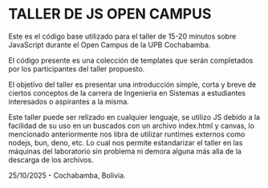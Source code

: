 # TALLER DE JS OPEN CAMPUS
Este es el código base utilizado para el taller de 15-20 minutos sobre JavaScript durante el Open Campus de la UPB Cochabamba.

El código presente es una colección de templates que serán completados por los participantes del taller propuesto.

El objetivo del taller es presentar una introducción simple, corta y breve de ciertos conceptos de la carrera de Ingenieria en Sistemas a estudiantes interesados o aspirantes a la misma.

Este taller puede ser relizado en cualquier lenguaje, se utilizo JS debido a la facilidad de su uso en un buscados con un archivo index.html y canvas, lo mencionado anteriormente nos libra de utilizar runtimes externos como nodejs, bun, deno, etc. Lo cual nos permite estandarizar el taller en las máquinas del laboratorio sin problema ni demora alguna más alla de la descarga de los archivos.

25/10/2025 - Cochabamba, Bolivia.
